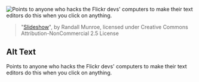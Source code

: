 ![Points to anyone who hacks the Flickr devs' computers to make their text editors do this when you click on anything.](https://imgs.xkcd.com/comics/slideshow.gif)
> "[Slideshow](https://xkcd.com/1264/)", by Randall Munroe, licensed under Creative Commons Attribution-NonCommercial 2.5 License

## Alt Text
Points to anyone who hacks the Flickr devs' computers to make their text editors do this when you click on anything.
